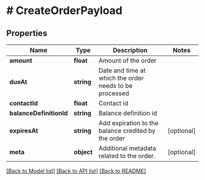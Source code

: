 # # CreateOrderPayload

## Properties

Name | Type | Description | Notes
------------ | ------------- | ------------- | -------------
**amount** | **float** | Amount of the order |
**dueAt** | **string** | Date and time at which the order needs to be processed |
**contactId** | **float** | Contact id |
**balanceDefinitionId** | **string** | Balance definition id |
**expiresAt** | **string** | Add expiration to the balance credited by the order | [optional]
**meta** | **object** | Additional metadata related to the order. | [optional]

[[Back to Model list]](../../README.md#models) [[Back to API list]](../../README.md#endpoints) [[Back to README]](../../README.md)
